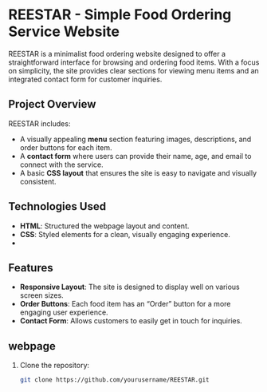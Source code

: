 # REESTAR - Simple Food Ordering Service Website

REESTAR is a minimalist food ordering website designed to offer a straightforward interface for browsing and ordering food items. With a focus on simplicity, the site provides clear sections for viewing menu items and an integrated contact form for customer inquiries.

## Project Overview

REESTAR includes:
- A visually appealing **menu** section featuring images, descriptions, and order buttons for each item.
- A **contact form** where users can provide their name, age, and email to connect with the service.
- A basic **CSS layout** that ensures the site is easy to navigate and visually consistent.

## Technologies Used

- **HTML**: Structured the webpage layout and content.
- **CSS**: Styled elements for a clean, visually engaging experience.
- 
## Features

- **Responsive Layout**: The site is designed to display well on various screen sizes.
- **Order Buttons**: Each food item has an “Order” button for a more engaging user experience.
- **Contact Form**: Allows customers to easily get in touch for inquiries.

## webpage

1. Clone the repository:
   ```bash
   git clone https://github.com/yourusername/REESTAR.git
